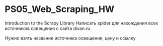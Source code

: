 # PS05_Web_Scraping_HW
 Introduction to the Scrapy Library
Написать spider для нахождения всех источников освещения с сайта divan.ru

Нужно взять название источника освещения, цену и ссылку
